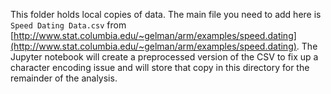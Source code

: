 This folder holds local copies of data. The main file you need to add here is `Speed Dating Data.csv` from [http://www.stat.columbia.edu/~gelman/arm/examples/speed.dating](http://www.stat.columbia.edu/~gelman/arm/examples/speed.dating). The Jupyter notebook will create a preprocessed version of the CSV to fix up a character encoding issue and will store that copy in this directory for the remainder of the analysis.